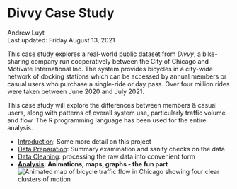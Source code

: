 Divvy Case Study
================
Andrew Luyt
<br>Last updated: Friday August 13, 2021

This case study explores a real-world public dataset from *Divvy*, a
bike-sharing company run cooperatively between the City of Chicago and
Motivate International Inc. The system provides bicycles in a city-wide
network of docking stations which can be accessed by annual members or
casual users who purchase a single-ride or day pass. Over four million
rides were taken between June 2020 and July 2021.

This case study will explore the differences between members & casual
users, along with patterns of overall system use, particularly traffic
volume and flow. The R programming language has been used for the entire
analysis.

-   [Introduction](introduction.md): Some more detail on this project
-   [Data Preparation](prepare-data.md): Summary examination and sanity
    checks on the data
-   [Data Cleaning](process-bikeshare-data.md): processing the raw data
    into convenient form
-   **[Analysis](analysis-report.md): Animations, maps, graphs - the fun
    part** <br>![Animated map of bicycle traffic flow in Chicago showing
    four clear clusters of
    motion](analysis-report_files/figure-gfm/all%20traffic%20flow%20mapped%20fine%20detail%20zoomed-1.gif)

